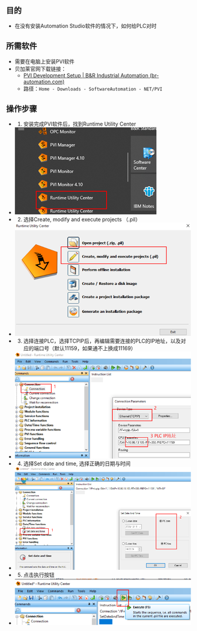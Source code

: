 ## 目的
- 在没有安装Automation Studio软件的情况下，如何给PLC对时

## 所需软件
- 需要在电脑上安装PVI软件
- 贝加莱官网下载链接：
    - [PVI Development Setup | B&R Industrial Automation (br-automation.com)](https://www.br-automation.com/en/downloads/software/automation-netpvi/pvi-development-setup/)
    - 路径：`Home - Downloads - SoftwareAutomation - NET/PVI`

## 操作步骤
- 1. 安装完成PVI软件后，找到Runtime Utility Center
- ![](FILES/001在没有AS情况下如何给PLC修改时间/image-20230310212701616.png)
- 2. 选择Create, modify and execute projects （.pil）
- ![](FILES/001在没有AS情况下如何给PLC修改时间/image-20230310212725605.png)
- 3. 选择连接PLC，选择TCPIP后，再编辑需要连接的PLC的IP地址，以及对应的端口号（默认11159，如果通不上换成11169）
- ![](FILES/001在没有AS情况下如何给PLC修改时间/image-20230310212838580.png)
- 4. 选择Set date and time, 选择正确的日期与时间
- ![](FILES/001在没有AS情况下如何给PLC修改时间/image-20230310212906283.png)
- 5. 点击执行按钮
- ![](FILES/001在没有AS情况下如何给PLC修改时间/image-20230310213121277.png)





